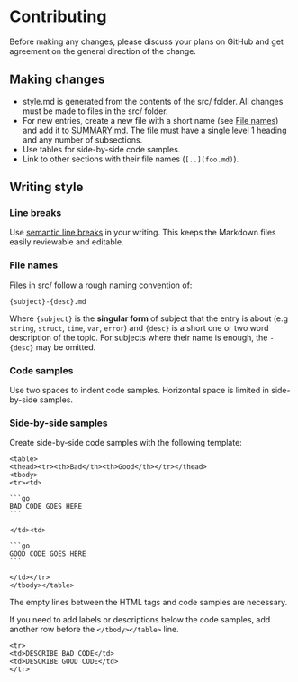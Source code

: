 # Contributing

Before making any changes,
please discuss your plans on GitHub
and get agreement on the general direction of the change.

## Making changes

- style.md is generated from the contents of the src/ folder.
  All changes must be made to files in the src/ folder.
- For new entries, create a new file with a short name
  (see [File names](#file-names)) and add it to [SUMMARY.md](src/SUMMARY.md).
  The file must have a single level 1 heading and any number of subsections.
- Use tables for side-by-side code samples.
- Link to other sections with their file names (`[..](foo.md)`).

## Writing style

### Line breaks

Use [semantic line breaks](https://sembr.org/) in your writing.
This keeps the Markdown files easily reviewable and editable.

### File names

Files in src/ follow a rough naming convention of:

    {subject}-{desc}.md

Where `{subject}` is the **singular form** of subject that the entry is about
(e.g `string`, `struct`, `time`, `var`, `error`)
and `{desc}` is a short one or two word description of the topic.
For subjects where their name is enough, the `-{desc}` may be omitted.

### Code samples

Use two spaces to indent code samples.
Horizontal space is limited in side-by-side samples.

### Side-by-side samples

Create side-by-side code samples with the following template:

~~~
<table>
<thead><tr><th>Bad</th><th>Good</th></tr></thead>
<tbody>
<tr><td>

```go
BAD CODE GOES HERE
```

</td><td>

```go
GOOD CODE GOES HERE
```

</td></tr>
</tbody></table>
~~~

The empty lines between the HTML tags and code samples are necessary.

If you need to add labels or descriptions below the code samples,
add another row before the `</tbody></table>` line.

~~~
<tr>
<td>DESCRIBE BAD CODE</td>
<td>DESCRIBE GOOD CODE</td>
</tr>
~~~
